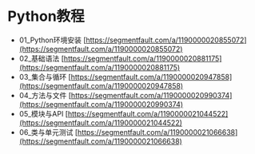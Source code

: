 # Python教程

- 01_Python环境安装 [https://segmentfault.com/a/1190000020855072](https://segmentfault.com/a/1190000020855072)
- 02_基础语法 [https://segmentfault.com/a/1190000020881175](https://segmentfault.com/a/1190000020881175)
- 03_集合与循环 [https://segmentfault.com/a/1190000020947858](https://segmentfault.com/a/1190000020947858)
- 04_方法与文件 [https://segmentfault.com/a/1190000020990374](https://segmentfault.com/a/1190000020990374)
- 05_模块与API [https://segmentfault.com/a/1190000021044522](https://segmentfault.com/a/1190000021044522)
- 06_类与单元测试 [https://segmentfault.com/a/1190000021066638](https://segmentfault.com/a/1190000021066638)